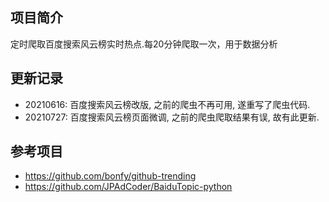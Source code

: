 ## 项目简介
定时爬取百度搜索风云榜实时热点.每20分钟爬取一次，用于数据分析

## 更新记录
- 20210616: 百度搜索风云榜改版, 之前的爬虫不再可用, 遂重写了爬虫代码.
- 20210727: 百度搜索风云榜页面微调, 之前的爬虫爬取结果有误, 故有此更新.

## 参考项目
- https://github.com/bonfy/github-trending
- https://github.com/JPAdCoder/BaiduTopic-python

